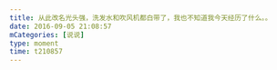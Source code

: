 ```yaml
---
title: 从此改名光头强，洗发水和吹风机都白带了，我也不知道我今天经历了什么。。
date: 2016-09-05 21:08:57
mCategories: [说说]
type: moment
time: t210857
---
```


<div id="pics-20160905210857"></div>

<script src="/lib/moment/pics.js"></script>
<script>
var data = [
    {"link": "2016-09-05_000003.jpeg", "type": "shuoshuo"},
    {"link": "2016-09-05_000005.jpeg", "type": "shuoshuo"}
];
picsRender(data, "pics-20160905210857");
</script>
